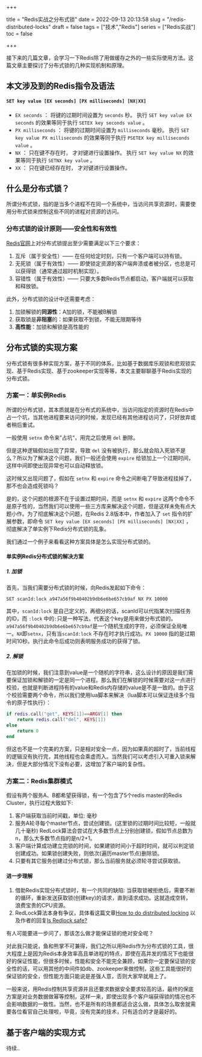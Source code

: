 

+++

title = "Redis实战之分布式锁"
date = 2022-09-13 20:13:58
slug = "/redis-distributed-locks"
draft = false
tags = ["技术","Redis"]
series = ["Redis实战"]
toc = false

+++





接下来的几篇文章，会学习一下Redis除了用做缓存之外的一些实际使用方法。这篇文章主要探讨了分布式锁的几种实现机制和原理。



## 本文涉及到的Redis指令及语法

#### `SET key value [EX seconds] [PX milliseconds] [NX|XX]`

- `EX seconds` ： 将键的过期时间设置为 `seconds` 秒。 执行 `SET key value EX seconds` 的效果等同于执行 `SETEX key seconds value` 。
- `PX milliseconds` ： 将键的过期时间设置为 `milliseconds` 毫秒。 执行 `SET key value PX milliseconds` 的效果等同于执行 `PSETEX key milliseconds value` 。
- `NX` ： 只在键不存在时， 才对键进行设置操作。 执行 `SET key value NX` 的效果等同于执行 `SETNX key value` 。
- `XX` ： 只在键已经存在时， 才对键进行设置操作。

## 什么是分布式锁？

所谓分布式锁，指的是当多个进程不在同一个系统中，当访问共享资源时，需要使用分布式锁来控制这些不同的进程对资源的访问。

### 分布式锁的设计原则——安全性和有效性



[Redis官网](https://redis.io/docs/reference/patterns/distributed-locks/)上对分布式锁提出至少需要满足以下三个要求：

1. 互斥（属于安全性）—— 在任何给定时刻，只有一个客户端可以持有锁。
2. 无死锁（属于有效性）—— 即使锁定资源的客户端奔溃或者被分区，也总是可以获得锁（通常通过超时机制实现）。
3. 容错性（属于有效性）—— 只要大多数Redis节点都启动，客户端就可以获取和释放锁。

此外，分布式锁的设计中还需要考虑：

1. 加锁解锁的**同源性**：A加的锁，不能被B解锁
2. 获取锁是**非阻塞**的：如果获取不到锁，不能无限期等待
3. **高性能**：加锁和解锁是高性能的



## 分布式锁的实现方案

分布式锁有很多种实现方案，基于不同的体系，比如基于数据库乐观锁和悲观锁实现、基于Redis实现、基于zookeeper实现等等，本文主要聊聊基于Redis实现的分布式锁。



### 方案一：单实例Redis

所谓的分布式锁，其本质就是在分布式的系统中，当访问指定的资源时在Redis中占一个坑，当其他进程要来访问的时候，发现已经有其他进程访问了，只好放弃或者稍后重试。



一般使用 `setnx` 命令来”占坑“，用完之后使用 `del` 删除。



但是这种逻辑假如出现了异常，导致 `del` 没有被执行，那么就会陷入死锁不是么？所以为了解决这个问题，我们一般还会使用 `expire` 给锁加上一个过期时间，这样中间即使出现异常也可以自动释放锁。

这时候又出现问题了，假如在 `setnx` 和 `expire` 命令之间断电了导致进程挂掉了，那不也会造成死锁吗？



是的，这个问题的根源不在于设置过期时间，而是 `setnx` 和 `expire` 这两个命令不是原子性的，当然我们可以使用一些三方库来解决这个问题，但是这样未免有点大题小作。为了彻底解决这个问题，在Redis 2.8版本中，作者加入了 `set` 指令的扩展参数，即命令 `SET key value [EX seconds] [PX milliseconds] [NX|XX]` ，彻底解决了单实例下Redis分布式锁的乱象。 



我们通过一个例子来看看这种方案具体是怎么实现分布式锁的。

#### 单实例Redis分布式锁的解决方案

##### 1. 加锁

首先，当我们需要分布式锁的时候，向Redis发起如下命令：

```redis
SET scanId:lock a947a56f9b40402b9db6e6be657cb9af NX PX 10000
```

其中，`scanId:lock` 是自己定义的，再细分的话，scanId可以代指某次扫描任务的ID，而 `:lock` 中的`:`只是一种写法，代表这个key是用来做分布式锁的。`a947a56f9b40402b9db6e6be657cb9af`是一个随机生成的字符，必须保证全局唯一。`NX`即`setnx`，只有当`scanId:lock` 不存在时才执行成功。`PX 10000` 指的是过期时间10秒。执行此命令后成功则表明服务成功的获得了锁。

##### 2. 解锁

在加锁的时候，我们注意到value是一个随机的字符串，这么设计的原因是我们需要保证加锁和解锁的一定是同一个进程。那么我们在解锁的时候需要对这一点进行校验，也就是判断进程持有的value和Redis内存储的value是不是一致的。由于这个校验需要两个命令，所以我们使用lua脚本来解决（lua脚本可以保证连续多个指令的原子性执行）：

```lua
if redis.call("get", KEYS[1])==ARGV[1] then
	return redis.call("del", KEYS[1])
else
	return 0
end
```

但这也不是一个完美的方案，只是相对安全一点，因为如果真的超时了，当前线程的逻辑没有执行完，其他线程也会乘虚而入。当然我们可以考虑引入可重入锁来解决，但是大部分情况下没有必要，这增加了客户端的复杂性。



### 方案二：Redis集群模式

假设有两个服务A、B都希望获得锁，有一个包含了5个redis master的Redis Cluster，执行过程大致如下:

1. 客户端获取当前时间戳，单位: 毫秒
2. 服务A轮寻每个master节点，尝试创建锁。(这里锁的过期时间比较短，一般就几十毫秒) RedLock算法会尝试在大多数节点上分别创建锁，假如节点总数为n，那么大多数节点指的是n/2+1。
3. 客户端计算成功建立完锁的时间，如果建锁时间小于超时时间，就可以判定锁创建成功。如果锁创建失败，则依次(遍历master节点)删除锁。
4. 只要有其它服务创建过分布式锁，那么当前服务就必须轮寻尝试获取锁。



#### 进一步理解

1. 借助Redis实现分布式锁时，有一个共同的缺陷: 当获取锁被拒绝后，需要不断的循环，重新发送获取锁(创建key)的请求，直到请求成功。这就造成空转，浪费宝贵的CPU资源。
2. RedLock算法本身有争议，具体看这篇文章[How to do distributed locking](https://martin.kleppmann.com/2016/02/08/how-to-do-distributed-locking.html) 以及作者的回复[Is Redlock safe?](http://antirez.com/news/101)



有人可能要进一步问了，那该怎么做才能保证锁的绝对安全呢？

对此我只能说，鱼和熊掌不可兼得，我们之所以用Redis作为分布式锁的工具，很大程度上是因为Redis本身效率高且单进程的特点，即使在高并发的情况下也能很好的保证性能，但很多时候，性能和安全不能完全兼顾，如果你一定要保证锁的安全性的话，可以用其他的中间件如db、zookeeper来做控制，这些工具能很好的保证锁的安全，但性能方面只能说是差强人意，否则大家早就用上了。

一般来说，用Redis控制共享资源并且还要求数据安全要求较高的话，最终的保底方案是对业务数据做幂等控制，这样一来，即使出现多个客户端获得锁的情况也不会影响数据的一致性。当然，也不是所有的场景都适合这么做，具体怎么取舍就需要各位看官自己处理啦，毕竟，没有完美的技术，只有适合的才是最好的。

## 基于客户端的实现方式

待续..

